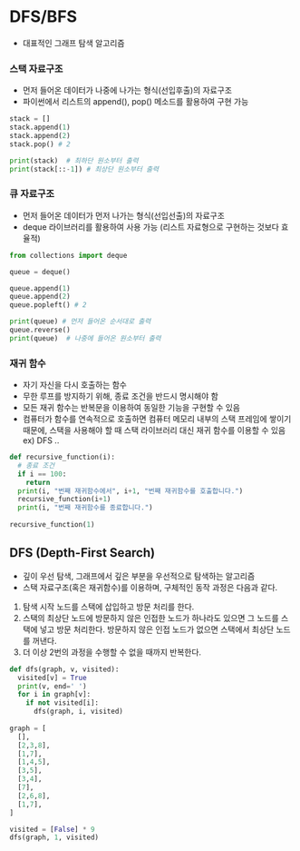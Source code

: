 # DFS/BFS
- 대표적인 그래프 탐색 알고리즘

### 스택 자료구조
- 먼저 들어온 데이터가 나중에 나가는 형식(선입후출)의 자료구조
- 파이썬에서 리스트의 append(), pop() 메소드를 활용하여 구현 가능

```python
stack = []
stack.append(1)
stack.append(2)
stack.pop() # 2

print(stack)  # 최하단 원소부터 출력
print(stack[::-1]) # 최상단 원소부터 출력
```

### 큐 자료구조
- 먼저 들어온 데이터가 먼저 나가는 형식(선입선출)의 자료구조
- deque 라이브러리를 활용하여 사용 가능 (리스트 자료형으로 구현하는 것보다 효율적)

```python
from collections import deque

queue = deque()

queue.append(1)
queue.append(2)
queue.popleft() # 2

print(queue) # 먼저 들어온 순서대로 출력
queue.reverse()
print(queue)  # 나중에 들어온 원소부터 출력
```

### 재귀 함수
- 자기 자신을 다시 호출하는 함수
- 무한 루프를 방지하기 위해, 종료 조건을 반드시 명시해야 함
- 모든 재귀 함수는 반복문을 이용하여 동일한 기능을 구현할 수 있음
- 컴퓨터가 함수를 연속적으로 호출하면 컴퓨터 메모리 내부의 스택 프레임에 쌓이기 때문에, 스택을 사용해야 할 때 스택 라이브러리 대신 재귀 함수를 이용할 수 있음 ex) DFS ..

```python
def recursive_function(i):
  # 종료 조건
  if i == 100:
    return
  print(i, "번째 재귀함수에서", i+1, "번째 재귀함수를 호출합니다.")
  recursive_function(i+1)
  print(i, "번째 재귀함수를 종료합니다.")
  
recursive_function(1)
```

## DFS (Depth-First Search)
- 깊이 우선 탐색, 그래프에서 깊은 부분을 우선적으로 탐색하는 알고리즘
- 스택 자료구조(혹은 재귀함수)를 이용하며, 구체적인 동작 과정은 다음과 같다.
1. 탐색 시작 노드를 스택에 삽입하고 방문 처리를 한다.
2. 스택의 최상단 노드에 방문하지 않은 인접한 노드가 하나라도 있으면 그 노드를 스택에 넣고 방문 처리한다. 방문하지 않은 인접 노드가 없으면 스택에서 최상단 노드를 꺼낸다.
3. 더 이상 2번의 과정을 수행할 수 없을 때까지 반복한다.

```python
def dfs(graph, v, visited):
  visited[v] = True
  print(v, end=' ')
  for i in graph[v]:
    if not visited[i]:
      dfs(graph, i, visited)
      
graph = [
  [],
  [2,3,8],
  [1,7],
  [1,4,5],
  [3,5],
  [3,4],
  [7],
  [2,6,8],
  [1,7],
]

visited = [False] * 9
dfs(graph, 1, visited)
```
